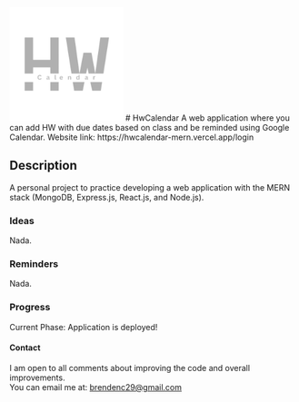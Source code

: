 
<img src="https://github.com/B-cabrera/hwcalendar-mern/blob/main/frontend/public/HwCalendarLogo.png" alt="hw-calendar logo" width="200"/>
# HwCalendar
A web application where you can add HW with due dates based on class and be reminded using Google Calendar.  
Website link: https://hwcalendar-mern.vercel.app/login

## Description
A personal project to practice developing a web application with the MERN stack (MongoDB, Express.js, React.js, and Node.js).

### Ideas
Nada.

### Reminders
Nada.

### Progress
Current Phase: Application is deployed!

#### Contact
I am open to all comments about improving the code and overall improvements.  
You can email me at: brendenc29@gmail.com